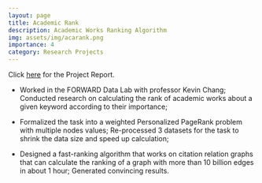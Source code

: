 ```yaml
---
layout: page
title: Academic Rank 
description: Academic Works Ranking Algorithm
img: assets/img/acarank.png
importance: 4
category: Research Projects
---
```


Click [here](/assets/pdf/396report.pdf) for the Project Report.

- Worked in the FORWARD Data Lab with professor Kevin Chang; Conducted research on calculating the rank of academic works about a given keyword according to their importance;

- Formalized the task into a weighted Personalized PageRank problem with multiple nodes values; Re-processed 3 datasets for the task to shrink the data size and speed up calculation;

- Designed a fast-ranking algorithm that works on citation relation graphs that can calculate the ranking of a graph with more than 10 billion edges in about 1 hour; Generated convincing results.
